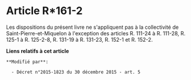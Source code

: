 # Article R*161-2

Les dispositions du présent livre ne s'appliquent pas à la collectivité de Saint-Pierre-et-Miquelon à l'exception des
articles R. 111-24 à R. 111-28, R. 125-1 à R. 125-2-8, R. 131-19 à R. 131-23, R. 152-1 et R. 152-2.

**Liens relatifs à cet article**

	**Modifié par**:

	  - Décret n°2015-1823 du 30 décembre 2015 - art. 5

